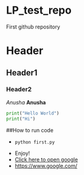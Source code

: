 # LP_test_repo
First github repository
# Header

## Header1
### Header2
*Anusha*
**Anusha**

```python
print("Hello World")
print("Hi")
```

##How to run code
* ```python
  python first.py
  ```
* Enjoy!
* [Click here to open google](https://www.google.com/)
* https://www.google.com/
